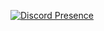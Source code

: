 [![Discord Presence](https://lanyard-profile-readme.vercel.app/api/853235926825435146)](https://discord.com/users/853235926825435146)
